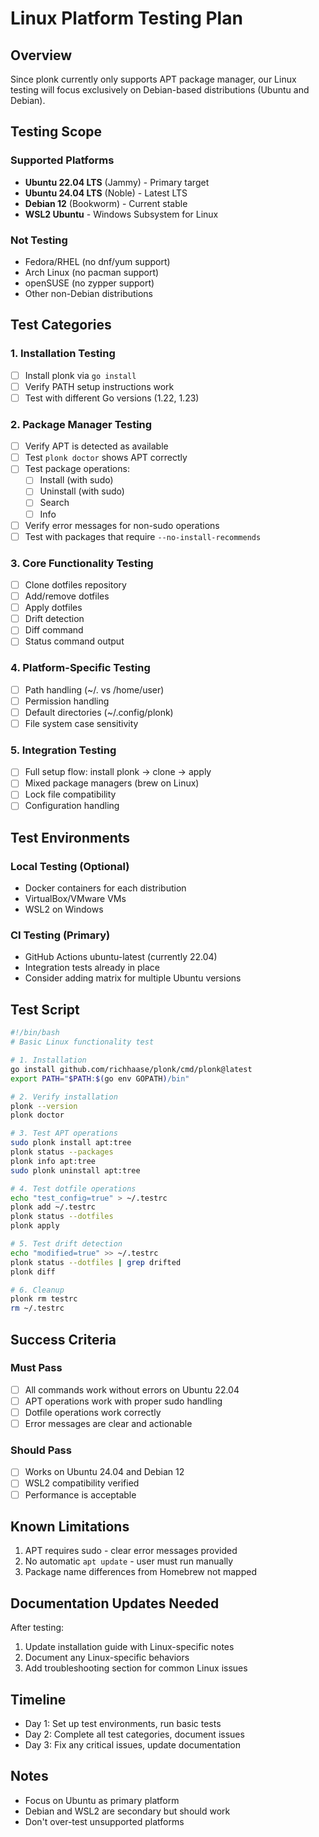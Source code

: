 # Linux Platform Testing Plan

## Overview
Since plonk currently only supports APT package manager, our Linux testing will focus exclusively on Debian-based distributions (Ubuntu and Debian).

## Testing Scope

### Supported Platforms
- **Ubuntu 22.04 LTS** (Jammy) - Primary target
- **Ubuntu 24.04 LTS** (Noble) - Latest LTS
- **Debian 12** (Bookworm) - Current stable
- **WSL2 Ubuntu** - Windows Subsystem for Linux

### Not Testing
- Fedora/RHEL (no dnf/yum support)
- Arch Linux (no pacman support)
- openSUSE (no zypper support)
- Other non-Debian distributions

## Test Categories

### 1. Installation Testing
- [ ] Install plonk via `go install`
- [ ] Verify PATH setup instructions work
- [ ] Test with different Go versions (1.22, 1.23)

### 2. Package Manager Testing
- [ ] Verify APT is detected as available
- [ ] Test `plonk doctor` shows APT correctly
- [ ] Test package operations:
  - [ ] Install (with sudo)
  - [ ] Uninstall (with sudo)
  - [ ] Search
  - [ ] Info
- [ ] Verify error messages for non-sudo operations
- [ ] Test with packages that require `--no-install-recommends`

### 3. Core Functionality Testing
- [ ] Clone dotfiles repository
- [ ] Add/remove dotfiles
- [ ] Apply dotfiles
- [ ] Drift detection
- [ ] Diff command
- [ ] Status command output

### 4. Platform-Specific Testing
- [ ] Path handling (~/. vs /home/user)
- [ ] Permission handling
- [ ] Default directories (~/.config/plonk)
- [ ] File system case sensitivity

### 5. Integration Testing
- [ ] Full setup flow: install plonk → clone → apply
- [ ] Mixed package managers (brew on Linux)
- [ ] Lock file compatibility
- [ ] Configuration handling

## Test Environments

### Local Testing (Optional)
- Docker containers for each distribution
- VirtualBox/VMware VMs
- WSL2 on Windows

### CI Testing (Primary)
- GitHub Actions ubuntu-latest (currently 22.04)
- Integration tests already in place
- Consider adding matrix for multiple Ubuntu versions

## Test Script

```bash
#!/bin/bash
# Basic Linux functionality test

# 1. Installation
go install github.com/richhaase/plonk/cmd/plonk@latest
export PATH="$PATH:$(go env GOPATH)/bin"

# 2. Verify installation
plonk --version
plonk doctor

# 3. Test APT operations
sudo plonk install apt:tree
plonk status --packages
plonk info apt:tree
sudo plonk uninstall apt:tree

# 4. Test dotfile operations
echo "test_config=true" > ~/.testrc
plonk add ~/.testrc
plonk status --dotfiles
plonk apply

# 5. Test drift detection
echo "modified=true" >> ~/.testrc
plonk status --dotfiles | grep drifted
plonk diff

# 6. Cleanup
plonk rm testrc
rm ~/.testrc
```

## Success Criteria

### Must Pass
- [ ] All commands work without errors on Ubuntu 22.04
- [ ] APT operations work with proper sudo handling
- [ ] Dotfile operations work correctly
- [ ] Error messages are clear and actionable

### Should Pass
- [ ] Works on Ubuntu 24.04 and Debian 12
- [ ] WSL2 compatibility verified
- [ ] Performance is acceptable

## Known Limitations
1. APT requires sudo - clear error messages provided
2. No automatic `apt update` - user must run manually
3. Package name differences from Homebrew not mapped

## Documentation Updates Needed
After testing:
1. Update installation guide with Linux-specific notes
2. Document any Linux-specific behaviors
3. Add troubleshooting section for common Linux issues

## Timeline
- Day 1: Set up test environments, run basic tests
- Day 2: Complete all test categories, document issues
- Day 3: Fix any critical issues, update documentation

## Notes
- Focus on Ubuntu as primary platform
- Debian and WSL2 are secondary but should work
- Don't over-test unsupported platforms
